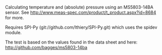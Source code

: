 Calculating temperature and (absolute) pressure using an MS5803-14BA sensor.
See http://www.meas-spec.com/product/t_product.aspx?id=8684 for more.

Requires SPI-Py (git://github.com/lthiery/SPI-Py.git) which uses the spidev
module.

The test is based on the values found in the data sheet and here:
http://github.com/bagges/ms5803-14ba
